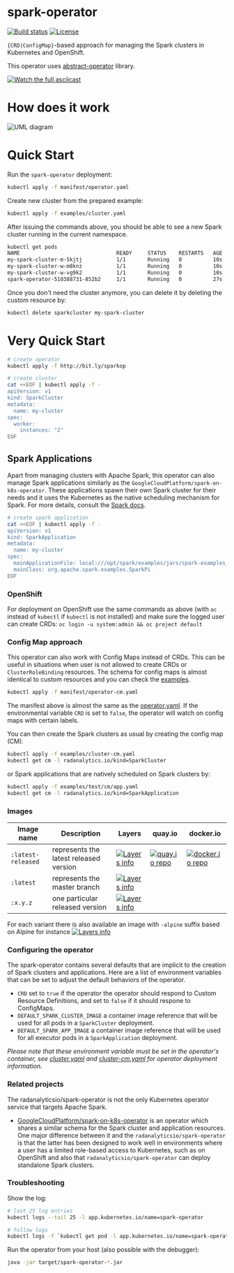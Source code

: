 # spark-operator

[![Build status](https://travis-ci.org/radanalyticsio/spark-operator.svg?branch=master)](https://travis-ci.org/radanalyticsio/spark-operator)
[![License](https://img.shields.io/badge/license-Apache--2.0-blue.svg)](http://www.apache.org/licenses/LICENSE-2.0)

`{CRD|ConfigMap}`-based approach for managing the Spark clusters in Kubernetes and OpenShift.

This operator uses [abstract-operator](https://github.com/jvm-operators/abstract-operator) library.

<!--
asciinema rec -i 3
docker run -\-rm -v $PWD:/data asciinema/asciicast2gif -s 1.18 -w 104 -h 27 -t monokai 189204.cast demo.gif
-->
[![Watch the full asciicast](https://github.com/radanalyticsio/spark-operator/raw/master/ascii.gif)](https://asciinema.org/a/230927?&cols=123&rows=27&theme=monokai)

# How does it work
![UML diagram](https://github.com/radanalyticsio/spark-operator/raw/master/standardized-UML-diagram.png "UML Diagram")

# Quick Start

Run the `spark-operator` deployment:
```bash
kubectl apply -f manifest/operator.yaml
```

Create new cluster from the prepared example:

```bash
kubectl apply -f examples/cluster.yaml
```

After issuing the commands above, you should be able to see a new Spark cluster running in the current namespace.

```bash
kubectl get pods
NAME                               READY     STATUS    RESTARTS   AGE
my-spark-cluster-m-5kjtj           1/1       Running   0          10s
my-spark-cluster-w-m8knz           1/1       Running   0          10s
my-spark-cluster-w-vg9k2           1/1       Running   0          10s
spark-operator-510388731-852b2     1/1       Running   0          27s
```

Once you don't need the cluster anymore, you can delete it by deleting the custom resource by:
```bash
kubectl delete sparkcluster my-spark-cluster
```

# Very Quick Start

```bash
# create operator
kubectl apply -f http://bit.ly/sparkop

# create cluster
cat <<EOF | kubectl apply -f -
apiVersion: v1
kind: SparkCluster
metadata:
  name: my-cluster
spec:
  worker:
    instances: "2"
EOF
```

## Spark Applications

Apart from managing clusters with Apache Spark, this operator can also manage Spark applications similarly as the `GoogleCloudPlatform/spark-on-k8s-operator`. These applications spawn their own Spark cluster for their needs and it uses the Kubernetes as the native scheduling mechanism for Spark. For more details, consult the [Spark docs](https://spark.apache.org/docs/latest/running-on-kubernetes.html).

```bash
# create spark application
cat <<EOF | kubectl apply -f -
apiVersion: v1
kind: SparkApplication
metadata:
  name: my-cluster
spec:
  mainApplicationFile: local:///opt/spark/examples/jars/spark-examples_2.11-2.3.0.jar
  mainClass: org.apache.spark.examples.SparkPi
EOF
```

### OpenShift

For deployment on OpenShift use the same commands as above (with `oc` instead of `kubectl` if `kubectl` is not installed) and make sure the logged user can create CRDs: `oc login -u system:admin && oc project default`

### Config Map approach

This operator can also work with Config Maps instead of CRDs. This can be useful in situations when user is not allowed to create CRDs or `ClusterRoleBinding` resources. The schema for config maps is almost identical to custom resources and you can check the [examples](./examples/test/cm).

```bash
kubectl apply -f manifest/operator-cm.yaml
```

The manifest above is almost the same as the [operator.yaml](./manifest/operator.yaml). If the environmental variable `CRD` is set to `false`, the operator will watch on config maps with certain labels.

You can then create the Spark clusters as usual by creating the config map (CM).

```bash
kubectl apply -f examples/cluster-cm.yaml
kubectl get cm -l radanalytics.io/kind=SparkCluster
```

or Spark applications that are natively scheduled on Spark clusters by:

```bash
kubectl apply -f examples/test/cm/app.yaml
kubectl get cm -l radanalytics.io/kind=SparkApplication
```

### Images

Image name         | Description | Layers | quay.io | docker.io
------------------ | ----------- | ------ | ------- | ----------
`:latest-released` | represents the latest released version | [![Layers info](https://images.microbadger.com/badges/image/radanalyticsio/spark-operator:latest-released.svg)](https://microbadger.com/images/radanalyticsio/spark-operator:latest-released) | [![quay.io repo](https://quay.io/repository/radanalyticsio/spark-operator/status "quay.io repo")](https://quay.io/repository/radanalyticsio/spark-operator?tab=tags) | [![docker.io repo](https://img.shields.io/docker/pulls/radanalyticsio/spark-operator.svg "docker.io repo")](https://hub.docker.com/r/radanalyticsio/spark-operator/tags/)
`:latest`          | represents the master branch | [![Layers info](https://images.microbadger.com/badges/image/radanalyticsio/spark-operator:latest.svg)](https://microbadger.com/images/radanalyticsio/spark-operator:latest) |  | 
`:x.y.z`           | one particular released version | [![Layers info](https://images.microbadger.com/badges/image/radanalyticsio/spark-operator:0.1.5.svg)](https://microbadger.com/images/radanalyticsio/spark-operator:0.1.5) |  | 

For each variant there is also available an image with `-alpine` suffix based on Alpine for instance [![Layers info](https://images.microbadger.com/badges/image/radanalyticsio/spark-operator:latest-released-alpine.svg)](https://microbadger.com/images/radanalyticsio/spark-operator:latest-released-alpine)

### Configuring the operator

The spark-operator contains several defaults that are implicit to the creation
of Spark clusters and applications. Here are a list of environment variables
that can be set to adjust the default behaviors of the operator.

* `CRD` set to `true` if the operator the operator should respond to Custom
  Resource Definitions, and set to `false` if it should respone to ConfigMaps.
* `DEFAULT_SPARK_CLUSTER_IMAGE` a container image reference that will be used
  for all pods in a `SparkCluster` deployment.
* `DEFAULT_SPARK_APP_IMAGE` a container image reference that will be used for
  all executor pods in a `SparkApplication` deployment.

_Please note that these environment variable must be set in the operator's
container, see [cluster.yaml](manifest/cluster.yaml) and
[cluster-cm.yaml](manifest/cluster-cm.yaml) for operator deployment information._

### Related projects

The radanalyticsio/spark-operator is not the only Kubernetes operator service
that targets Apache Spark.

* [GoogleCloudPlatform/spark-on-k8s-operator](https://github.com/GoogleCloudPlatform/spark-on-k8s-operator)
  is an operator which shares a similar schema for the Spark cluster and application
  resources. One major difference between it and the `radanalyticsio/spark-operator`
  is that the latter has been designed to work well in environments where a
  user has a limited role-based access to Kubernetes, such as on OpenShift and also that
  `radanalyticsio/spark-operator` can deploy standalone Spark clusters.

### Troubleshooting

Show the log:

```bash
# last 25 log entries
kubectl logs --tail 25 -l app.kubernetes.io/name=spark-operator
```

```bash
# follow logs
kubectl logs -f `kubectl get pod -l app.kubernetes.io/name=spark-operator -o='jsonpath="{.items[0].metadata.name}"' | sed 's/"//g'`
```

Run the operator from your host (also possible with the debugger):

```bash
java -jar target/spark-operator-*.jar
```
